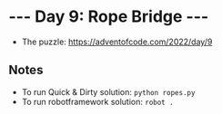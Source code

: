 # --- Day 9: Rope Bridge ---
- The puzzle: https://adventofcode.com/2022/day/9

## Notes
- To run Quick & Dirty solution: `python ropes.py`
- To run robotframework solution: `robot .`
